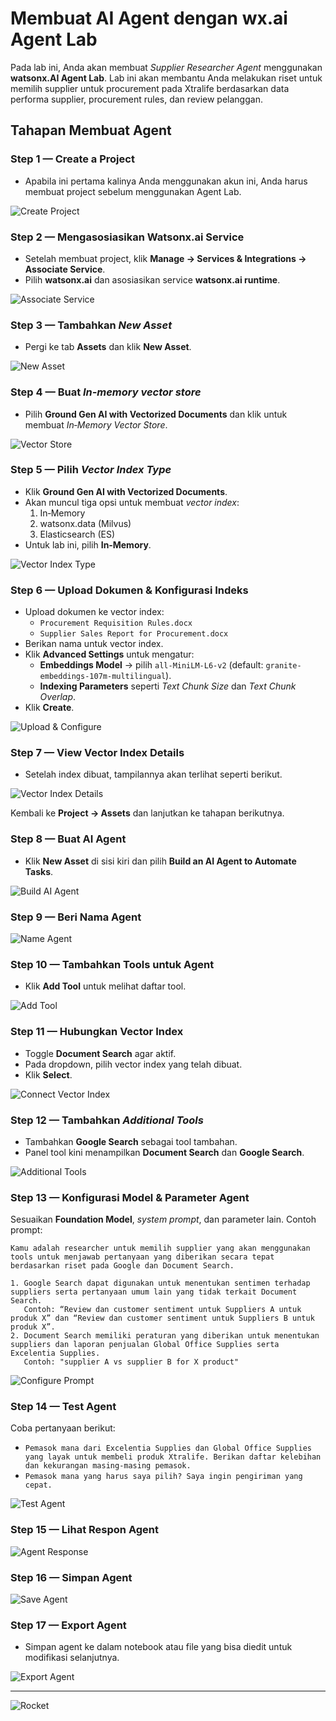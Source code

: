 # Membuat AI Agent dengan wx.ai Agent Lab

Pada lab ini, Anda akan membuat *Supplier Researcher Agent* menggunakan **watsonx.AI Agent Lab**. Lab ini akan membantu Anda melakukan riset untuk memilih supplier untuk procurement pada Xtralife berdasarkan data performa supplier, procurement rules, dan review pelanggan.

## Tahapan Membuat Agent

### Step 1 — Create a Project
- Apabila ini pertama kalinya Anda menggunakan akun ini, Anda harus membuat project sebelum menggunakan Agent Lab.

![Create Project](https://github.com/user-attachments/assets/f8e14b8a-ad96-4619-8906-dd85231cc87c)

### Step 2 — Mengasosiasikan Watsonx.ai Service
- Setelah membuat project, klik **Manage → Services & Integrations → Associate Service**.
- Pilih **watsonx.ai** dan asosiasikan service **watsonx.ai runtime**.

![Associate Service](https://github.com/user-attachments/assets/ea9b3a8e-558a-458a-90db-c43e7bf4bb88)

### Step 3 — Tambahkan *New Asset*
- Pergi ke tab **Assets** dan klik **New Asset**.

![New Asset](https://github.com/user-attachments/assets/1c610009-1f58-4e47-8b79-1fe936c38e47)

### Step 4 — Buat *In‑memory vector store*
- Pilih **Ground Gen AI with Vectorized Documents** dan klik untuk membuat *In‑Memory Vector Store*.

![Vector Store](https://github.com/user-attachments/assets/ada8a269-9da9-4f6e-be74-326c2ddaabb8)

### Step 5 — Pilih *Vector Index Type*
- Klik **Ground Gen AI with Vectorized Documents**.
- Akan muncul tiga opsi untuk membuat *vector index*:
  1. In‑Memory
  2. watsonx.data (Milvus)
  3. Elasticsearch (ES)
- Untuk lab ini, pilih **In‑Memory**.

![Vector Index Type](https://github.com/user-attachments/assets/70e5b651-211b-4a2f-97b6-321a690efd6c)

### Step 6 — Upload Dokumen & Konfigurasi Indeks
- Upload dokumen ke vector index:
  - `Procurement Requisition Rules.docx`
  - `Supplier Sales Report for Procurement.docx`
- Berikan nama untuk vector index.
- Klik **Advanced Settings** untuk mengatur:
  - **Embeddings Model** → pilih `all-MiniLM-L6-v2` (default: `granite-embeddings-107m-multilingual`).
  - **Indexing Parameters** seperti *Text Chunk Size* dan *Text Chunk Overlap*.
- Klik **Create**.

![Upload & Configure](https://github.com/user-attachments/assets/0833c63e-a079-4126-92ab-f2b5451d3415)

### Step 7 — View Vector Index Details
- Setelah index dibuat, tampilannya akan terlihat seperti berikut.

![Vector Index Details](https://github.com/user-attachments/assets/69afa420-8899-428f-8377-9d6bb676ec82)

Kembali ke **Project → Assets** dan lanjutkan ke tahapan berikutnya.

### Step 8 — Buat AI Agent
- Klik **New Asset** di sisi kiri dan pilih **Build an AI Agent to Automate Tasks**.

![Build AI Agent](https://github.com/user-attachments/assets/c6dde849-5455-45a8-a82d-9cd11b135933)

### Step 9 — Beri Nama Agent

![Name Agent](https://github.com/user-attachments/assets/4d67bd24-299c-420c-872f-a62d115c9e9c)

### Step 10 — Tambahkan Tools untuk Agent
- Klik **Add Tool** untuk melihat daftar tool.

![Add Tool](https://github.com/user-attachments/assets/31d08bd7-606c-4d93-8eab-47ea54a56f55)

### Step 11 — Hubungkan Vector Index
- Toggle **Document Search** agar aktif.
- Pada dropdown, pilih vector index yang telah dibuat.
- Klik **Select**.

![Connect Vector Index](https://github.com/user-attachments/assets/31f395dd-295a-4cc2-810f-e1c5be2ff17d)

### Step 12 — Tambahkan *Additional Tools*
- Tambahkan **Google Search** sebagai tool tambahan.
- Panel tool kini menampilkan **Document Search** dan **Google Search**.

![Additional Tools](https://github.com/user-attachments/assets/165e3604-aa31-4657-ac75-b20cea4d0c54)

### Step 13 — Konfigurasi Model & Parameter Agent
Sesuaikan **Foundation Model**, *system prompt*, dan parameter lain. Contoh prompt:

```text
Kamu adalah researcher untuk memilih supplier yang akan menggunakan tools untuk menjawab pertanyaan yang diberikan secara tepat berdasarkan riset pada Google dan Document Search.

1. Google Search dapat digunakan untuk menentukan sentimen terhadap suppliers serta pertanyaan umum lain yang tidak terkait Document Search.
   Contoh: “Review dan customer sentiment untuk Suppliers A untuk produk X” dan “Review dan customer sentiment untuk Suppliers B untuk produk X”.
2. Document Search memiliki peraturan yang diberikan untuk menentukan suppliers dan laporan penjualan Global Office Supplies serta Excelentia Supplies.
   Contoh: "supplier A vs supplier B for X product"
```

![Configure Prompt](https://github.com/user-attachments/assets/1a776d51-c2b4-4966-a22f-2dc17c08bb43)

### Step 14 — Test Agent
Coba pertanyaan berikut:

- `Pemasok mana dari Excelentia Supplies dan Global Office Supplies yang layak untuk membeli produk Xtralife. Berikan daftar kelebihan dan kekurangan masing-masing pemasok.`
- `Pemasok mana yang harus saya pilih? Saya ingin pengiriman yang cepat.`

![Test Agent](https://github.com/user-attachments/assets/1271f6e9-199b-4619-a2bd-d150fe40ca49)

### Step 15 — Lihat Respon Agent

![Agent Response](https://github.com/user-attachments/assets/79472629-ab91-4eda-a54e-759e6a0b6061)

### Step 16 — Simpan Agent

![Save Agent](https://github.com/user-attachments/assets/0c12708d-c016-4372-b895-41e7df6a6fb9)

### Step 17 — Export Agent
- Simpan agent ke dalam notebook atau file yang bisa diedit untuk modifikasi selanjutnya.

![Export Agent](https://github.com/user-attachments/assets/3facf470-e766-49b7-a694-85dd60d759a3)

---

![Rocket](https://github.com/user-attachments/assets/d0099ed6-bf43-4e40-8883-fd1e11e83dc5)
